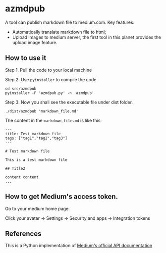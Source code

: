 # azmdpub

A tool can publish markdown file to medium.com. Key features:

* Automatically translate markdown file to html;
* Upload images to medium server, the first tool in this planet provides the upload image feature.

## How to use it

Step 1. Pull the code to your local machine

Step 2. Use `pyinstaller` to compile the code

```
cd src/azmdpub
pyinstaller -F 'azmdpub.py' -n 'azmdpub'
```

Step 3. Now you shall see the executable file under dist folder. 

```
./dist/azmdpub 'markdown_file.md'
```

The content in the `markdown_file.md` is like this:

```
---
title: Test markdown file
tags: ["tag1","tag2","tag3"]
---

# Test markdown file

This is a test markdown file

## Title2 

content content 
...

```

## How to get Medium's access token. 

Go to your medium home page. 

Click your avatar -> Settings -> Security and apps -> Integration tokens

## References

This is a Python implementation of [Medium's official API documentation](https://github.com/Medium/medium-api-docs)
